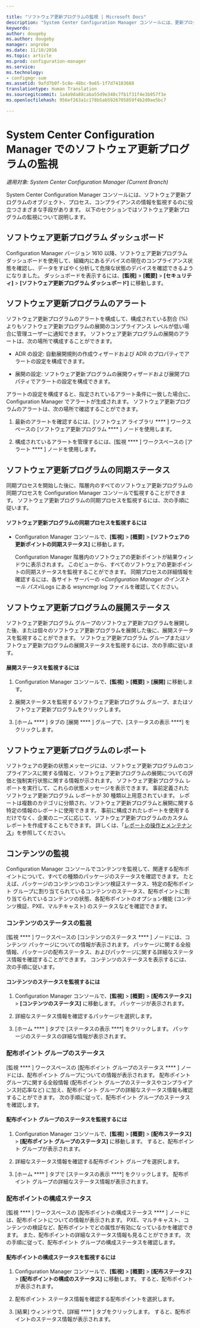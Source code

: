 ```yaml
---

title: "ソフトウェア更新プログラムの監視 | Microsoft Docs"
description: "System Center Configuration Manager コンソールには、更新プログラムとコンプライアンスを監視するためのアラートとステータスがあります。"
keywords: 
author: dougeby
ms.author: dougeby
manager: angrobe
ms.date: 11/10/2016
ms.topic: article
ms.prod: configuration-manager
ms.service: 
ms.technology:
- configmgr-sum
ms.assetid: 9afd7b0f-5c8e-48bc-9a65-1f7d74103688
translationtype: Human Translation
ms.sourcegitcommit: 1a4a9da88caba55d9e340c7fb1f31f4e3b957f3e
ms.openlocfilehash: 956ef263a1c178b5ab5926705859f4b2d0ae5bc7

---
```

# <a name="monitor-software-updates-in-system-center-configuration-manager"></a>System Center Configuration Manager でのソフトウェア更新プログラムの監視

*適用対象: System Center Configuration Manager (Current Branch)*

System Center Configuration Manager コンソールには、ソフトウェア更新プログラムのオブジェクト、プロセス、コンプライアンスの情報を監視するのに役立つさまざまな手段があります。 以下のセクションではソフトウェア更新プログラムの監視について説明します。

## <a name="software-updates-dashboard"></a>ソフトウェア更新プログラム ダッシュボード
Configuration Manager バージョン 1610 以降、ソフトウェア更新プログラム ダッシュボードを使用して、組織内にあるデバイスの現在のコンプライアンス状態を確認し、データをすばやく分析して危険な状態のデバイスを確認できるようになりました。 ダッシュボードを表示するには、**[監視]** > **[概要]** > **[セキュリティ]** > **[ソフトウェア更新プログラム ダッシュボード]** に移動します。   

##  <a name="a-namebkmksualertsa-alerts-for-software-updates"></a><a name="BKMK_SUAlerts"></a> ソフトウェア更新プログラムのアラート  
 ソフトウェア更新プログラムのアラートを構成して、構成されている割合 (%) よりもソフトウェア更新プログラムの展開のコンプライアンス レベルが低い場合に管理ユーザーに通知できます。 ソフトウェア更新プログラムの展開のアラートは、次の場所で構成することができます。  

-   ADR の設定: 自動展開規則の作成ウィザードおよび ADR のプロパティでアラートの設定を構成できます。  

-   展開の設定: ソフトウェア更新プログラムの展開ウィザードおよび展開プロパティでアラートの設定を構成できます。  

アラートの設定を構成すると、指定されているアラート条件に一致した場合に、Configuration Manager でアラートが生成されます。 ソフトウェア更新プログラムのアラートは、次の場所で確認することができます。  

1.  最新のアラートを確認するには、[ソフトウェア ライブラリ **** ] ワークスペースの [ソフトウェア更新プログラム **** ] ノードを使用します。  

2.  構成されているアラートを管理するには、[監視 **** ] ワークスペースの [アラート **** ] ノードを使用します。  

##  <a name="a-namebkmksusyncstatusa-software-updates-synchronization-status"></a><a name="BKMK_SUSyncStatus"></a> ソフトウェア更新プログラムの同期ステータス  
 同期プロセスを開始した後に、階層内のすべてのソフトウェア更新プログラムの同期プロセスを Configuration Manager コンソールで監視することができます。 ソフトウェア更新プログラムの同期プロセスを監視するには、次の手順に従います。  

#### <a name="to-monitor-the-software-updates-synchronization-process"></a>ソフトウェア更新プログラムの同期プロセスを監視するには  

- Configuration Manager コンソールで、**[監視]** > **[概要]** > **[ソフトウェアの更新ポイントの同期ステータス]** に移動します。  

    Configuration Manager 階層内のソフトウェアの更新ポイントが結果ウィンドウに表示されます。 このビューから、すべてのソフトウェアの更新ポイントの同期ステータスを監視することができます。 同期プロセスの詳細情報を確認するには、各サイト サーバーの <*Configuration Manager のインストール パス*>\Logs にある wsyncmgr.log ファイルを確認してください。  

##  <a name="a-namebkmksudeploystatusa-software-update-deployment-status"></a><a name="BKMK_SUDeployStatus"></a> ソフトウェア更新プログラムの展開ステータス  
 ソフトウェア更新プログラム グループのソフトウェア更新プログラムを展開した後、または個々のソフトウェア更新プログラムを展開した後に、展開ステータスを監視することができます。 ソフトウェア更新プログラム グループまたはソフトウェア更新プログラムの展開ステータスを監視するには、次の手順に従います。  

#### <a name="to-monitor-deployment-status"></a>展開ステータスを監視するには  

1.  Configuration Manager コンソールで、**[監視]** > **[概要]** > **[展開]** に移動します。  

2.  展開ステータスを監視するソフトウェア更新プログラム グループ、またはソフトウェア更新プログラムをクリックします。  

3.  [ホーム **** ] タブの [展開 **** ] グループで、[ステータスの表示 ****] をクリックします。  

##  <a name="a-namebkmksureportsa-software-updates-reports"></a><a name="BKMK_SUReports"></a> ソフトウェア更新プログラムのレポート  
 ソフトウェアの更新の状態メッセージには、ソフトウェア更新プログラムのコンプライアンスに関する情報と、ソフトウェア更新プログラムの展開についての評価と強制実行状態に関する情報が示されます。 ソフトウェア更新プログラム レポートを実行して、これらの状態メッセージを表示できます。 事前定義されたソフトウェア更新プログラム レポートが 30 種類以上用意されています。 レポートは複数のカテゴリに分類され、ソフトウェア更新プログラムと展開に関する特定の情報のレポートに使用できます。 事前に構成されたレポートを使用するだけでなく、企業のニーズに応じて、ソフトウェア更新プログラムのカスタム レポートを作成することもできます。 詳しくは、「[レポートの操作とメンテナンス](../../core/servers/manage/operations-and-maintenance-for-reporting.md)」を参照してください。  

##  <a name="a-namebkmkmonitorcontenta-monitor-content"></a><a name="BKMK_MonitorContent"></a> コンテンツの監視  
 Configuration Manager コンソールでコンテンツを監視して、関連する配布ポイントについて、すべての種類のパッケージのステータスを確認できます。 たとえば、パッケージのコンテンツのコンテンツ検証ステータス、特定の配布ポイント グループに割り当てられているコンテンツのステータス、配布ポイントに割り当てられているコンテンツの状態、各配布ポイントのオプション機能 (コンテンツ検証、PXE、マルチキャスト) のステータスなどを確認できます。  

###  <a name="a-namebkmkcontentstatusa-content-status-monitoring"></a><a name="BKMK_ContentStatus"></a> コンテンツのステータスの監視  
 [監視 **** ] ワークスペースの [コンテンツのステータス **** ] ノードには、コンテンツ パッケージについての情報が表示されます。 パッケージに関する全般情報、パッケージの配布ステータス、およびパッケージに関する詳細なステータス情報を確認することができます。 コンテンツのステータスを表示するには、次の手順に従います。  

#### <a name="to-monitor-content-status"></a>コンテンツのステータスを監視するには  

1.  Configuration Manager コンソールで、**[監視]** > **[概要]** > **[配布ステータス]** > **[コンテンツのステータス]** に移動します。 パッケージが表示されます。  

2.  詳細なステータス情報を確認するパッケージを選択します。  

3.  [ホーム **** ] タブで [ステータスの表示 ****] をクリックします。 パッケージのステータスの詳細な情報が表示されます。  

###  <a name="a-namebkmkdpgroupstatusa-distribution-point-group-status"></a><a name="BKMK_DPGroupStatus"></a> 配布ポイント グループのステータス  
 [監視 **** ] ワークスペースの [配布ポイント グループのステータス **** ] ノードには、配布ポイント グループについての情報が表示されます。 配布ポイント グループに関する全般情報 (配布ポイント グループのステータスやコンプライアンス対応率など) に加え、配布ポイント グループの詳細なステータス情報も確認することができます。 次の手順に従って、配布ポイント グループのステータスを確認します。  

#### <a name="to-monitor-distribution-point-group-status"></a>配布ポイント グループのステータスを監視するには  

1.  Configuration Manager コンソールで、**[監視]** > **[概要]** > **[配布ステータス]** > **[配布ポイント グループのステータス]** に移動します。 すると、配布ポイント グループが表示されます。  

2.  詳細なステータス情報を確認する配布ポイント グループを選択します。  

3.  [ホーム **** ] タブで [ステータスの表示 ****] をクリックします。 配布ポイント グループの詳細なステータス情報が表示されます。  

###  <a name="a-namebkmkdpconfigstatusa-distribution-point-configuration-status"></a><a name="BKMK_DPConfigStatus"></a> 配布ポイントの構成ステータス  
 [監視 **** ] ワークスペースの [配布ポイントの構成ステータス **** ] ノードには、配布ポイントについての情報が表示されます。 PXE、マルチキャスト、コンテンツの検証など、配布ポイントでどの属性が有効になっているかを確認できます。 また、配布ポイントの詳細なステータス情報も見ることができます。 次の手順に従って、配布ポイント グループの構成ステータスを確認します。  

#### <a name="to-monitor-distribution-point-configuration-status"></a>配布ポイントの構成ステータスを監視するには  

1.  Configuration Manager コンソールで、**[監視]** > **[概要]** > **[配布ステータス]** > **[配布ポイントの構成のステータス]** に移動します。 すると、配布ポイントが表示されます。  

2.  配布ポイント ステータス情報を確認する配布ポイントを選択します。  

3.  [結果] ウィンドウで、[詳細 **** ] タブをクリックします。 すると、配布ポイントのステータス情報が表示されます。  



<!--HONumber=Dec16_HO3-->


